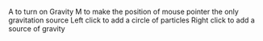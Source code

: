 A to turn on Gravity
M to make the position of mouse pointer the only gravitation source
Left click to add a circle of particles
Right click to add a source of gravity
